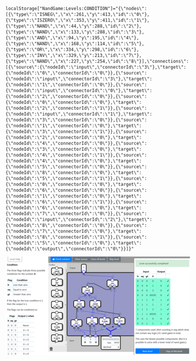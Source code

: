    localStorage["NandGame:Levels:CONDITION"]="{\"nodes\":[{\"type\":\"ISNEG\",\"x\":261,\"y\":413,\"id\":\"0\"},{\"type\":\"ISZERO\",\"x\":353,\"y\":411,\"id\":\"1\"},{\"type\":\"NAND\",\"x\":44,\"y\":288,\"id\":\"2\"},{\"type\":\"NAND\",\"x\":133,\"y\":288,\"id\":\"3\"},{\"type\":\"AND\",\"x\":94,\"y\":195,\"id\":\"4\"},{\"type\":\"NAND\",\"x\":168,\"y\":114,\"id\":\"5\"},{\"type\":\"OR\",\"x\":334,\"y\":298,\"id\":\"6\"},{\"type\":\"INV\",\"x\":329,\"y\":213,\"id\":\"7\"},{\"type\":\"NAND\",\"x\":227,\"y\":254,\"id\":\"8\"}],\"connections\":[{\"source\":{\"nodeId\":\"input\",\"connectorId\":\"3\"},\"target\":{\"nodeId\":\"0\",\"connectorId\":\"0\"}},{\"source\":{\"nodeId\":\"input\",\"connectorId\":\"3\"},\"target\":{\"nodeId\":\"1\",\"connectorId\":\"0\"}},{\"source\":{\"nodeId\":\"input\",\"connectorId\":\"0\"},\"target\":{\"nodeId\":\"2\",\"connectorId\":\"0\"}},{\"source\":{\"nodeId\":\"0\",\"connectorId\":\"0\"},\"target\":{\"nodeId\":\"2\",\"connectorId\":\"1\"}},{\"source\":{\"nodeId\":\"input\",\"connectorId\":\"1\"},\"target\":{\"nodeId\":\"3\",\"connectorId\":\"0\"}},{\"source\":{\"nodeId\":\"1\",\"connectorId\":\"0\"},\"target\":{\"nodeId\":\"3\",\"connectorId\":\"1\"}},{\"source\":{\"nodeId\":\"2\",\"connectorId\":\"0\"},\"target\":{\"nodeId\":\"4\",\"connectorId\":\"0\"}},{\"source\":{\"nodeId\":\"3\",\"connectorId\":\"0\"},\"target\":{\"nodeId\":\"4\",\"connectorId\":\"1\"}},{\"source\":{\"nodeId\":\"4\",\"connectorId\":\"0\"},\"target\":{\"nodeId\":\"5\",\"connectorId\":\"0\"}},{\"source\":{\"nodeId\":\"8\",\"connectorId\":\"0\"},\"target\":{\"nodeId\":\"5\",\"connectorId\":\"1\"}},{\"source\":{\"nodeId\":\"0\",\"connectorId\":\"0\"},\"target\":{\"nodeId\":\"6\",\"connectorId\":\"0\"}},{\"source\":{\"nodeId\":\"1\",\"connectorId\":\"0\"},\"target\":{\"nodeId\":\"6\",\"connectorId\":\"1\"}},{\"source\":{\"nodeId\":\"6\",\"connectorId\":\"0\"},\"target\":{\"nodeId\":\"7\",\"connectorId\":\"0\"}},{\"source\":{\"nodeId\":\"input\",\"connectorId\":\"2\"},\"target\":{\"nodeId\":\"8\",\"connectorId\":\"0\"}},{\"source\":{\"nodeId\":\"7\",\"connectorId\":\"0\"},\"target\":{\"nodeId\":\"8\",\"connectorId\":\"1\"}},{\"source\":{\"nodeId\":\"5\",\"connectorId\":\"0\"},\"target\":{\"nodeId\":\"output\",\"connectorId\":\"0\"}}]}"

![8/56](CONDITION_COMP.png)
